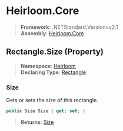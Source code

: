 # Heirloom.Core

> **Framework**: .NETStandard,Version=v2.1  
> **Assembly**: [Heirloom.Core][0]

## Rectangle.Size (Property)

> **Namespace**: [Heirloom][0]  
> **Declaring Type**: [Rectangle][1]

### Size

Gets or sets the size of this rectangle.

```cs
public Size Size { get; set; }
```

> **Returns**: [Size][2]

[0]: ../../../Heirloom.Core.md
[1]: ../Rectangle.md
[2]: ../Size.md
